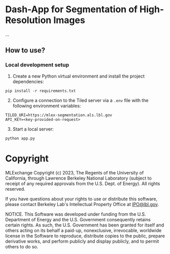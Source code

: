 # Dash-App for Segmentation of High-Resolution Images
...

## How to use?

### Local development setup

1. Create a new Python virtual environment and install the project dependencies:

```
pip install -r requirements.txt
```

2. Configure a connection to the Tiled server via a `.env` file with the following environment variables:

```
TILED_URI=https://mlex-segmentation.als.lbl.gov
API_KEY=<key-provided-on-request>
```

3. Start a local server: 

```
python app.py
```

# Copyright
MLExchange Copyright (c) 2023, The Regents of the University of California, through Lawrence Berkeley National Laboratory (subject to receipt of any required approvals from the U.S. Dept. of Energy). All rights reserved.

If you have questions about your rights to use or distribute this software, please contact Berkeley Lab's Intellectual Property Office at IPO@lbl.gov.

NOTICE.  This Software was developed under funding from the U.S. Department of Energy and the U.S. Government consequently retains certain rights.  As such, the U.S. Government has been granted for itself and others acting on its behalf a paid-up, nonexclusive, irrevocable, worldwide license in the Software to reproduce, distribute copies to the public, prepare derivative works, and perform publicly and display publicly, and to permit others to do so.
